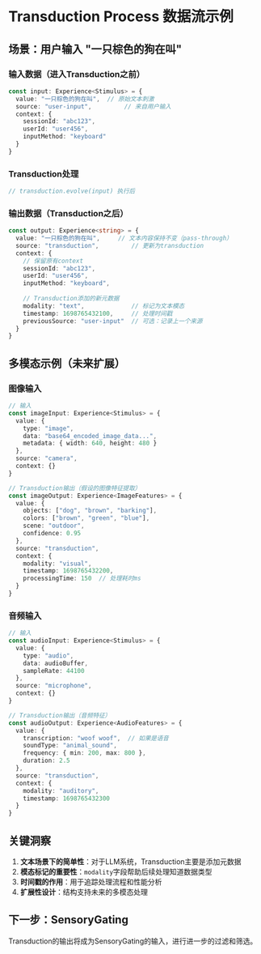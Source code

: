 # Transduction Process 数据流示例

## 场景：用户输入 "一只棕色的狗在叫"

### 输入数据（进入Transduction之前）

```typescript
const input: Experience<Stimulus> = {
  value: "一只棕色的狗在叫",  // 原始文本刺激
  source: "user-input",         // 来自用户输入
  context: {
    sessionId: "abc123",
    userId: "user456",
    inputMethod: "keyboard"
  }
}
```

### Transduction处理

```typescript
// transduction.evolve(input) 执行后
```

### 输出数据（Transduction之后）

```typescript
const output: Experience<string> = {
  value: "一只棕色的狗在叫",     // 文本内容保持不变（pass-through）
  source: "transduction",         // 更新为transduction
  context: {
    // 保留原有context
    sessionId: "abc123",
    userId: "user456", 
    inputMethod: "keyboard",
    
    // Transduction添加的新元数据
    modality: "text",             // 标记为文本模态
    timestamp: 1698765432100,     // 处理时间戳
    previousSource: "user-input"  // 可选：记录上一个来源
  }
}
```

## 多模态示例（未来扩展）

### 图像输入

```typescript
// 输入
const imageInput: Experience<Stimulus> = {
  value: {
    type: "image",
    data: "base64_encoded_image_data...",
    metadata: { width: 640, height: 480 }
  },
  source: "camera",
  context: {}
}

// Transduction输出（假设的图像特征提取）
const imageOutput: Experience<ImageFeatures> = {
  value: {
    objects: ["dog", "brown", "barking"],
    colors: ["brown", "green", "blue"],
    scene: "outdoor",
    confidence: 0.95
  },
  source: "transduction",
  context: {
    modality: "visual",
    timestamp: 1698765432200,
    processingTime: 150  // 处理耗时ms
  }
}
```

### 音频输入

```typescript
// 输入
const audioInput: Experience<Stimulus> = {
  value: {
    type: "audio",
    data: audioBuffer,
    sampleRate: 44100
  },
  source: "microphone",
  context: {}
}

// Transduction输出（音频特征）
const audioOutput: Experience<AudioFeatures> = {
  value: {
    transcription: "woof woof",  // 如果是语音
    soundType: "animal_sound",
    frequency: { min: 200, max: 800 },
    duration: 2.5
  },
  source: "transduction",
  context: {
    modality: "auditory",
    timestamp: 1698765432300
  }
}
```

## 关键洞察

1. **文本场景下的简单性**：对于LLM系统，Transduction主要是添加元数据
2. **模态标记的重要性**：`modality`字段帮助后续处理知道数据类型
3. **时间戳的作用**：用于追踪处理流程和性能分析
4. **扩展性设计**：结构支持未来的多模态处理

## 下一步：SensoryGating

Transduction的输出将成为SensoryGating的输入，进行进一步的过滤和筛选。